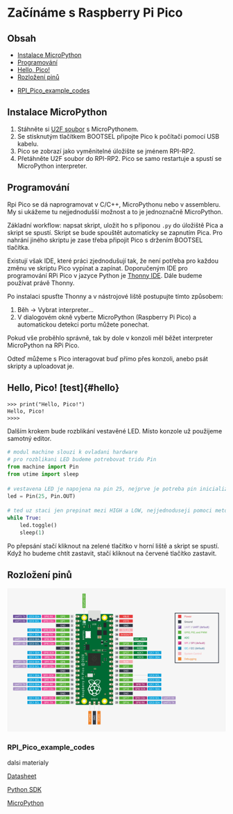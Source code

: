 
# Začínáme s Raspberry Pi Pico

## Obsah

* [Instalace MicroPython](#instalace-micropython)
* [Programování](#programování)
* [Hello, Pico!](#hello)
* [Rozložení pinů](#rozložení-pinů)
+ [RPI_Pico_example_codes](#rpi-pico-example-codes)

## Instalace MicroPython

1.	Stáhněte si [U2F soubor](https://micropython.org/download/rp2-pico/rp2-pico-latest.uf2) s MicroPythonem.
2.	Se stisknutým tlačítkem BOOTSEL připojte Pico k počítači pomocí USB kabelu.
3.	Pico se zobrazí jako vyměnitelné úložište se jménem RPI-RP2.
4.	Přetáhněte U2F soubor do RPI-RP2. Pico se samo restartuje a spustí se MicroPython interpreter.

## Programování

Rpi Pico se dá naprogramovat v C/C++, MicroPythonu nebo v assembleru. My si ukážeme tu nejjednodušší možnost a to je jednoznačně MicroPython.

Základní workflow: napsat skript, uložit ho s příponou `.py` do úložiště Pica a skript se spustí. Skript se bude spouštět automaticky se zapnutím Pica. Pro nahrání jiného skriptu je zase třeba připojit Pico s držením BOOTSEL tlačítka.

Existují však IDE, které práci zjednodušují tak, že není potřeba pro každou změnu ve skriptu Pico vypínat a zapínat. Doporučeným IDE pro programování RPi Pico v jazyce Python je [Thonny IDE](https://thonny.org/). Dále budeme používat právě Thonny.


Po instalaci spusťte Thonny a v nástrojové liště postupujte tímto způsobem:

1.	Běh -> Vybrat interpreter…
2.	V dialogovém okně vyberte MicroPython (Raspberry Pi Pico) a automatickou detekci portu můžete ponechat.

Pokud vše proběhlo správně, tak by dole v konzoli měl běžet interpreter MicroPython na RPi Pico.

Odteď můžeme s Pico interagovat buď přímo přes konzoli, anebo psát skripty a uploadovat je.


## Hello, Pico! [test]{#hello}

```
>>> print("Hello, Pico!")
Hello, Pico!
>>>>
```

Dalším krokem bude rozblikání vestavěné LED. Místo konzole už použijeme samotný editor.

```python
# modul machine slouzi k ovladani hardware
# pro rozblikani LED budeme potrebovat tridu Pin
from machine import Pin
from utime import sleep

# vestavena LED je napojena na pin 25, nejprve je potreba pin inicializovat
led = Pin(25, Pin.OUT)

# ted uz staci jen prepinat mezi HIGH a LOW, nejjednoduseji pomoci metody toggle()
while True:
    led.toggle()
    sleep(1)
```

Po přepsání stačí kliknout na zelené tlačítko v horní liště a skript se spustí. Když ho budeme chtít zastavit, stačí kliknout na červené tlačítko zastavit.

## Rozložení pinů

![RPi pico pin layout](images/pico_layout.png)

### RPI_Pico_example_codes
dalsi materialy

[Datasheet](https://datasheets.raspberrypi.org/pico/pico-datasheet.pdf)

[Python SDK](https://datasheets.raspberrypi.org/pico/raspberry-pi-pico-python-sdk.pdf)

[MicroPython](https://micropython.org/)
